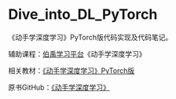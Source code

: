# Dive_into_DL_PyTorch

《动手学深度学习》PyTorch版代码实现及代码笔记。

辅助课程：[伯禹学习平台](https://www.boyuai.com/elites/)《动手学深度学习》

相关教材：[《动手学深度学习》PyTorch版](https://tangshusen.me/Dive-into-DL-PyTorch/#/)

原书GitHub：[《动手学深度学习》](https://github.com/d2l-ai/d2l-zh)
